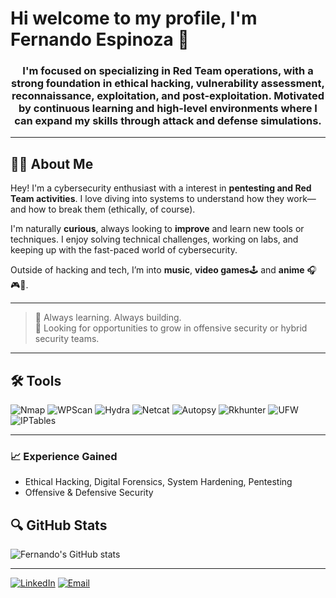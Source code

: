 # Hi welcome to my profile, I'm Fernando Espinoza 👋

<h3 align="center">
I'm focused on specializing in Red Team operations, with a strong foundation in ethical hacking, vulnerability assessment, reconnaissance, exploitation, and post-exploitation. Motivated by continuous learning and high-level environments where I can expand my skills through attack and defense simulations.
</h3>

---

## 👨‍💻 About Me

Hey! I'm a cybersecurity enthusiast with a interest in **pentesting and Red Team activities**. I love diving into systems to understand how they work—and how to break them (ethically, of course).

I'm naturally **curious**, always looking to **improve** and learn new tools or techniques. I enjoy solving technical challenges, working on labs, and keeping up with the fast-paced world of cybersecurity.

Outside of hacking and tech, I’m into **music**, **video games**🕹️ and **anime** 🎧🎮🎌.

---

> 🚀 Always learning. Always building.  
> 🎯 Looking for opportunities to grow in offensive security or hybrid security teams.

---

## 🛠️ Tools

![Nmap](https://img.shields.io/badge/Nmap-00599C?style=flat&logo=gnubash&logoColor=white)
![WPScan](https://img.shields.io/badge/WPScan-CC0000?style=flat&logo=wordpress&logoColor=white)
![Hydra](https://img.shields.io/badge/Hydra-222222?style=flat&logo=hackthebox&logoColor=white)
![Netcat](https://img.shields.io/badge/Netcat-000000?style=flat&logo=gnubash&logoColor=white)
![Autopsy](https://img.shields.io/badge/Autopsy-CC0000?style=flat&logo=security&logoColor=white)
![Rkhunter](https://img.shields.io/badge/Rkhunter-800000?style=flat&logo=linux&logoColor=white)
![UFW](https://img.shields.io/badge/UFW-333333?style=flat&logo=linux&logoColor=white)
![IPTables](https://img.shields.io/badge/IPTables-4E4E4E?style=flat&logo=linux&logoColor=white)

---

### 📈 Experience Gained
- Ethical Hacking, Digital Forensics, System Hardening, Pentesting
- Offensive & Defensive Security

## 🔍  GitHub Stats

![Fernando's GitHub stats](https://github-readme-stats.vercel.app/api?username=FernandoEz37&show_icons=true&theme=dark)

---

[![LinkedIn](https://img.shields.io/badge/LinkedIn-blue?logo=linkedin&style=flat)](https://www.linkedin.com/in/fernando-espinoza-arias)
[![Email](https://img.shields.io/badge/Email-white?logo=gmail&style=flat)](mailto:fernandoezarias@gmail.com)
